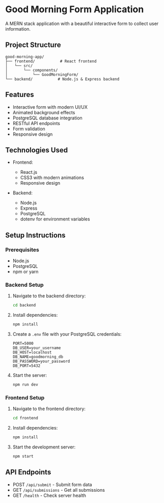 # Good Morning Form Application

A MERN stack application with a beautiful interactive form to collect user information.

## Project Structure

```
good-morning-app/
├── frontend/           # React frontend
│   └── src/
│       └── components/
│           └── GoodMorningForm/
└── backend/           # Node.js & Express backend
```

## Features

- Interactive form with modern UI/UX
- Animated background effects
- PostgreSQL database integration
- RESTful API endpoints
- Form validation
- Responsive design

## Technologies Used

- Frontend:
  - React.js
  - CSS3 with modern animations
  - Responsive design
  
- Backend:
  - Node.js
  - Express
  - PostgreSQL
  - dotenv for environment variables

## Setup Instructions

### Prerequisites
- Node.js
- PostgreSQL
- npm or yarn

### Backend Setup
1. Navigate to the backend directory:
   ```bash
   cd backend
   ```
2. Install dependencies:
   ```bash
   npm install
   ```
3. Create a `.env` file with your PostgreSQL credentials:
   ```
   PORT=5000
   DB_USER=your_username
   DB_HOST=localhost
   DB_NAME=goodmorning_db
   DB_PASSWORD=your_password
   DB_PORT=5432
   ```
4. Start the server:
   ```bash
   npm run dev
   ```

### Frontend Setup
1. Navigate to the frontend directory:
   ```bash
   cd frontend
   ```
2. Install dependencies:
   ```bash
   npm install
   ```
3. Start the development server:
   ```bash
   npm start
   ```

## API Endpoints

- POST `/api/submit` - Submit form data
- GET `/api/submissions` - Get all submissions
- GET `/health` - Check server health
